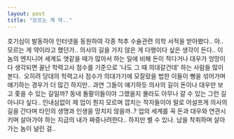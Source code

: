 ```yaml
---
layout: post
title: "모르는 게 약.."
---
```


호기심이 발동하야 인터넷을 동원하여 각종 척추 수술관련 의학 서적을 받아봤다..
아..모르는 게 약이라고 했던가..
의사의 길을 가지 않은 게 다행이다 싶은 생각이 든다..
이놈의 엔지니어 세계도 엿같을 때가 많아서 하는 일에 비해 돈이 적다거나 대우가 엉망이다 생각되면
꼴난 학력고사 점수를 기준으로 '나도 그 때 의대갈건데' 하는 사람들 많이 본다. 
오히려 당대의 학력고사 점수가 의대가기에 모잘랐을 법한 이들이 뻥을 섞어가며 얘기하는 경우가 더 많긴 하지만..
과연 그들이 얘기하듯 의사의 길이 돈이나 대우만 보고 좇을 수 있는 길일까?
동네 돌팔이들이야 그랬을지 몰라도 아무나 갈 수 있는 그런 길 아니다 싶다..
인내심없이 제 업이 뭔지 모르며 깝치는 작자들이야 말로 어설프게 의사의 길을 간다며 타인의 생명과 인생을 망치지 않을까..?
업의 세계를 꼭 돈과 대우와 연관시키며 살아가야 하는 지금의 내가 짜증나려한다..
하지만 별 수 있나. 남을 착취하며 살아가는 놈이 널린 걸..


